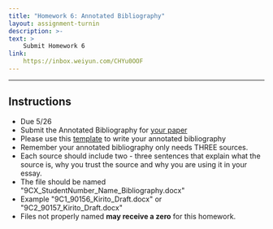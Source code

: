 ```yaml
---
title: "Homework 6: Annotated Bibliography"
layout: assignment-turnin
description: >-
text: >
    Submit Homework 6
link: 
    https://inbox.weiyun.com/CHYu0OOF
---
```

---
## Instructions
- Due 5/26
- Submit the Annotated Bibliography for [your paper](/sks/spring2024/9C-english/assignment3)
- Please use this [template](/docs/MLA_Annotated_Bibliography_Template.docx) to write your annotated bibliography
- Remember your annotated bibliography only needs THREE sources.
- Each source should include two - three sentences that explain what the source is, why you trust the source and why you are using it in your essay.
- The file should be named "9CX_StudentNumber_Name_Bibliography.docx"
- Example "9C1_90156_Kirito_Draft.docx" or "9C2_90157_Kirito_Draft.docx"
- Files not properly named **may receive a zero** for this homework. 

